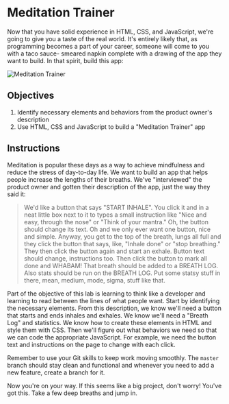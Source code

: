 # Meditation Trainer

Now that you have solid experience in HTML, CSS, and JavaScript, we're going to
give you a taste of the real world. It's entirely likely that, as programming
becomes a part of your career, someone will come to you with a taco sauce-
smeared napkin complete with a drawing of the app they want to build. In that
spirit, build this app:

![Meditation Trainer](https://curriculum-content.s3.amazonaws.com/fewds/meditation-wireframe.png)

## Objectives

1. Identify necessary elements and behaviors from the product owner's description
2. Use HTML, CSS and JavaScript to build a "Meditation Trainer" app

## Instructions

Meditation is popular these days as a way to achieve mindfulness and reduce
the stress of day-to-day life. We want to build an app that helps people
increase the lengths of their breaths. We've "interviewed" the product owner
and gotten their description of the app, just the way they said it:

> We'd like a button that says "START INHALE". You click it and in a neat little
> box next to it to types a small instruction like "Nice and easy, through the
> nose" or "Think of your mantra." Oh, the button should change its text. Oh and
> we only ever want one button, nice and simple. Anyway, you get to the top of
> the breath, lungs all full and they click the button that says, like, "Inhale
> done" or "stop breathing." They then click the button again and start an
> exhale. Button text should change, instructions too. Then click the button to
> mark all done and WHABAM! That breath should be added to a BREATH LOG. Also
> stats should be run on the BREATH LOG. Put some statsy stuff in there, mean,
> medium, mode, sigma, stuff like that.

Part of the objective of this lab is learning to think like a developer and
learning to read between the lines of what people want. Start by identifying the
necessary elements. From this description, we know we'll need a button that
starts and ends inhales and exhales. We know we'll need a "Breath Log" and
statistics. We know how to create these elements in HTML and style them with
CSS. Then we'll figure out what behaviors we need so that we can code the
appropriate JavaScript. For example, we need the button text and instructions on
the page to change with each click.

Remember to use your Git skills to keep work moving smoothly. The `master`
branch should stay clean and functional and whenever you need to add a new
feature, create a branch for it.

Now you're on your way. If this seems like a big project, don't worry! You've
got this. Take a few deep breaths and jump in.
